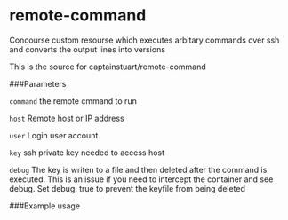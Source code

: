 # remote-command

Concourse custom resourse which executes arbitary commands over ssh and converts the output lines into versions


This is the source for captainstuart/remote-command

###Parameters

```command``` the remote cmmand to run

```host``` Remote host or IP address

```user``` Login user account

```key``` ssh private key needed to access host 

```debug``` The key is writen to a file and then deleted after the command is executed. This is an issue if you need to intercept the container and see debug. Set debug: true to prevent the keyfile from being deleted 

###Example usage


